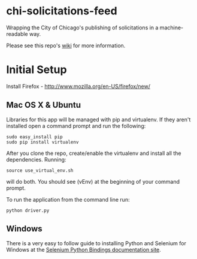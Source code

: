 chi-solicitations-feed
======================

Wrapping the City of Chicago's publishing of solicitations in a machine-readable way.

Please see this repo's [wiki](https://github.com/bnjy-opengov/chi-solicitations-feed/wiki/Background) for more information.

Initial Setup
=============

Install Firefox - http://www.mozilla.org/en-US/firefox/new/

Mac OS X & Ubuntu
-----------------
Libraries for this app will be managed with pip and virtualenv.  If they aren't installed open a command prompt and run the following:

```
sudo easy_install pip
sudo pip install virtualenv
```

After you clone the repo, create/enable the virtualenv and install all the dependencies.  Running:

```
source use_virtual_env.sh
```

will do both.  You should see (vEnv) at the beginning of your command prompt.

To run the application from the command line run:

```
python driver.py
```


Windows
--------
There is a very easy to follow guide to installing Python and Selenium for Windows at the [Selenium Python Bindings documentation site](http://selenium-python.readthedocs.org/en/latest/installation.html#detailed-instructions-for-windows-users).






